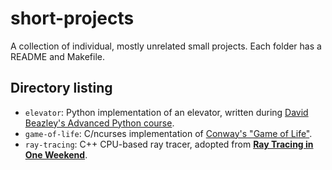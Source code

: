 # short-projects
A collection of individual, mostly unrelated small projects. Each folder has a README and Makefile.

## Directory listing
- `elevator`: Python implementation of an elevator, written during [David Beazley's Advanced Python course](http://dabeaz.com/advprog.html).
- `game-of-life`: C/ncurses implementation of [Conway's "Game of Life"](https://en.wikipedia.org/wiki/Conway's_Game_of_Life).
- `ray-tracing`: C++ CPU-based ray tracer, adopted from [__Ray Tracing in One Weekend__](https://www.amazon.com/Ray-Tracing-Weekend-Minibooks-Book-ebook/dp/B01B5AODD8).